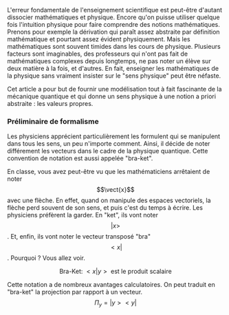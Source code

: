 ---
---
L'erreur fondamentale de l'enseignement scientifique est peut-être d'autant dissocier mathématiques et physique. Encore qu'on puisse utiliser quelque fois l'intuition physique pour faire comprendre des notions mathématiques.
Prenons pour exemple la dérivation qui paraît assez abstraite par définition mathématique et pourtant assez évident physiquement. Mais les mathématiques sont souvent timides dans les cours de physique.
Plusieurs facteurs sont imaginables, des professeurs qui n'ont pas fait de mathématiques complexes depuis longtemps, ne pas noter un élève sur deux matière à la fois, et d'autres.
En fait, enseigner les mathématiques de la physique sans vraiment insister sur le "sens physique" peut être néfaste.

Cet article a pour but de fournir une modélisation tout à fait fascinante de la mécanique quantique et qui donne un sens physique à une notion a priori abstraite : les valeurs propres.

### Préliminaire de formalisme

Les physiciens apprécient particulièrement les formulent qui se manipulent dans tous les sens, un peu n'importe comment. Ainsi, il décide de noter différement les vecteurs dans le cadre de la physique quantique.
Cette convention de notation est aussi appelée "bra-ket".

En classe, vous avez peut-être vu que les mathématiciens arrêtaient de noter $$\vect{x}$$ avec une flèche. En effet, quand on manipule des espaces vectoriels, la flèche perd souvent de son sens, et puis c'est du temps à écrire.
Les physiciens préfèrent la garder. En "ket", ils vont noter $$|x>$$. Et, enfin, ils vont noter le vecteur transposé "bra" $$<x|$$. Pourquoi ? Vous allez voir.

$$\text{Bra-Ket:     } <x|y>  \text{     est le produit scalaire}$$

Cette notation a de nombreux avantages calculatoires. On peut traduit en "bra-ket" la projection par rapport à un vecteur.
$$\Pi_y = |y><y|$$

